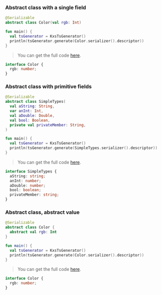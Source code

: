 <!--- TEST_NAME AbstractClassesTest -->

<!--- INCLUDE .*\.kt
import kotlinx.serialization.*
import dev.adamko.kxstsgen.*
-->

### Abstract class with a single field

```kotlin
@Serializable
abstract class Color(val rgb: Int)

fun main() {
  val tsGenerator = KxsTsGenerator()
  println(tsGenerator.generate(Color.serializer().descriptor))
}
```

> You can get the full code [here](./knit/example/example-abstract-class-single-field-01.kt).

```typescript
interface Color {
  rgb: number;
}
```

<!--- TEST -->

### Abstract class with primitive fields

```kotlin
@Serializable
abstract class SimpleTypes(
  val aString: String,
  var anInt: Int,
  val aDouble: Double,
  val bool: Boolean,
  private val privateMember: String,
)

fun main() {
  val tsGenerator = KxsTsGenerator()
  println(tsGenerator.generate(SimpleTypes.serializer().descriptor))
}
```

> You can get the full code [here](./knit/example/example-abstract-class-primitive-fields-01.kt).

```typescript
interface SimpleTypes {
  aString: string;
  anInt: number;
  aDouble: number;
  bool: boolean;
  privateMember: string;
}
```

<!--- TEST -->

### Abstract class, abstract value

```kotlin
@Serializable
abstract class Color {
  abstract val rgb: Int
}

fun main() {
  val tsGenerator = KxsTsGenerator()
  println(tsGenerator.generate(Color.serializer().descriptor))
}
```

> You can get the full code [here](./knit/example/example-abstract-class-abstract-field-01.kt).

```typescript
interface Color {
  rgb: number;
}
```

<!--- TEST -->
